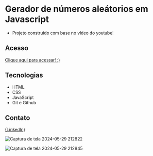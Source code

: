 # Gerador de números aleátorios em Javascript

- Projeto construido com base no vídeo do youtube!


## Acesso
 [Clique aqui para acessar! :)](https://gerador-numero-javascript.vercel.app/)

## Tecnologias

- HTML
- CSS
- JavaScript
- Git e Github

## Contato
[(LinkedIn)](https://www.linkedin.com/in/grazielly-raissa-pereira-b511342b6?)

![Captura de tela 2024-05-29 212822](https://github.com/GraziellyRaissa1/Gerador-numero-javascript/assets/147439694/b24df6e8-2786-40ee-a057-4941bc5b93a3)

![Captura de tela 2024-05-29 212845](https://github.com/GraziellyRaissa1/Gerador-numero-javascript/assets/147439694/42e5d339-f111-48f2-901c-b0f617e3cfcb)
